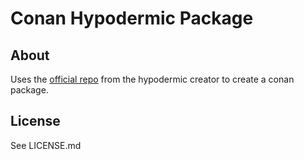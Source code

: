 # Conan Hypodermic Package
<!-- Find the conan package here: [Hypodermic][bintray] -->

## About
Uses the [official repo][hypodermic] from the hypodermic creator to create a conan package.

## License
See LICENSE.md

[hypodermic]: https://github.com/ybainier/Hypodermic
[bintray]: https://bintray.com/strootje/conan
